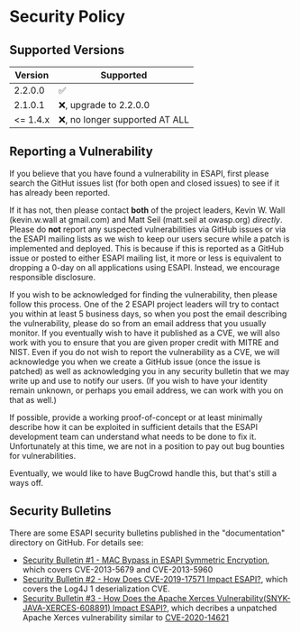 # Security Policy

## Supported Versions

| Version | Supported          |
| ------- | ------------------ |
| 2.2.0.0  | :white_check_mark: |
| 2.1.0.1  | :x:, upgrade to 2.2.0.0|
| <= 1.4.x  | :x:, no longer supported AT ALL |

## Reporting a Vulnerability

If you believe that you have found a vulnerability in ESAPI, first please search the
GitHut issues list (for both open and closed issues) to see if it has already been reported.

If it has not, then please contact **both** of the project leaders, Kevin W. Wall
(kevin.w.wall at gmail.com) and Matt Seil (matt.seil at owasp.org) _directly_.
Please do **not** report any suspected vulnerabilities via GitHub issues
or via the ESAPI mailing lists as we wish to keep our users secure while a patch
is implemented and deployed. This is because if this is reported as a GitHub
issue or posted to either ESAPI mailing list, it more or less is equivalent to
dropping a 0-day on all applications using ESAPI. Instead, we encourage
responsible disclosure.

If you wish to be acknowledged for finding the vulnerability, then please follow
this process. One of the 2 ESAPI project leaders will try to contact you within
at least 5 business days, so when you post the email describing the
vulnerability, please do so from an email address that you usually monitor.
If you eventually wish to have it published as a CVE, we will also work with you
to ensure that you are given proper credit with MITRE and NIST. Even if you do
not wish to report the vulnerability as a CVE, we will acknowledge you when we
create a GitHub issue (once the issue is patched) as well as acknowledging you
in any security bulletin that we may write up and use to notify our users. (If you wish
to have your identity remain unknown, or perhaps you email address, we can work
with you on that as well.)

If possible, provide a working proof-of-concept or at least minimally describe
how it can be exploited in sufficient details that the ESAPI development team
can understand what needs to be done to fix it. Unfortunately at this time, we
are not in a position to pay out bug bounties for vulnerabilities.

Eventually, we would like to have BugCrowd handle this, but that's still a ways off.

## Security Bulletins

There are some ESAPI security bulletins published in the "documentation" directory on GitHub.
For details see:

* [Security Bulletin #1 - MAC Bypass in ESAPI Symmetric Encryption](documentation/ESAPI-security-bulletin1.pdf), which covers CVE-2013-5679 and CVE-2013-5960
* [Security Bulletin #2 - How Does CVE-2019-17571 Impact ESAPI?](documentation/ESAPI-security-bulletin2.pdf), which covers the Log4J 1 deserialization CVE.
* [Security Bulletin #3 - How Does the Apache Xerces Vulnerability(SNYK-JAVA-XERCES-608891) Impact ESAPI?](documentation/ESAPI-security-bulletin3.pdf), which decribes a unpatched Apache Xerces vulnerability similar to [CVE-2020-14621](https://nvd.nist.gov/vuln/detail/CVE-2020-14621)
